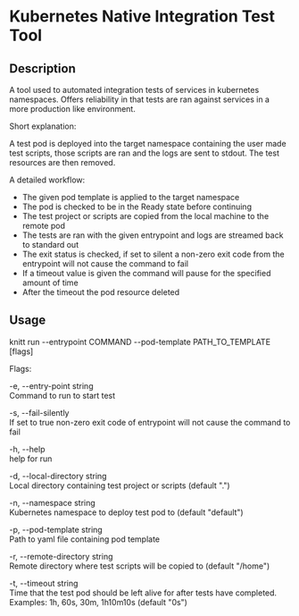 # Kubernetes Native Integration Test Tool

## Description

A tool used to automated integration tests of services in kubernetes namespaces.
Offers reliability in that tests are ran against services in a more production like environment.

Short explanation:

A test pod is deployed into the target namespace containing the user made test scripts, those scripts are ran and the logs are sent to stdout. The test resources are then removed.

A detailed workflow:
- The given pod template is applied to the target namespace
- The pod is checked to be in the Ready state before continuing
- The test project or scripts are copied from the local machine to the remote pod
- The tests are ran with the given entrypoint and logs are streamed back to standard out
- The exit status is checked, if set to silent a non-zero exit code from the entrypoint will not cause the command to fail
- If a timeout value is given the command will pause for the specified amount of time
- After the timeout the pod resource deleted

## Usage

knitt run --entrypoint COMMAND --pod-template PATH_TO_TEMPLATE [flags]

Flags:

-e, --entry-point string        
Command to run to start test

-s, --fail-silently             
If set to true non-zero exit code of entrypoint will not cause the command to fail

-h, --help                      
help for run

-d, --local-directory string    
Local directory containing test project or scripts (default ".")

-n, --namespace string          
Kubernetes namespace to deploy test pod to (default "default")

-p, --pod-template string       
Path to yaml file containing pod template

-r, --remote-directory string   
Remote directory where test scripts will be copied to (default "/home")

-t, --timeout string            
Time that the test pod should be left alive for after tests have completed. Examples: 1h, 60s, 30m, 1h10m10s (default "0s")

